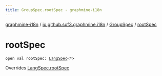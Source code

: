 ```yaml
---
title: GroupSpec.rootSpec - graphmine-i18n
---
```


[graphmine-i18n](../../index.html) / [io.github.sof3.graphmine.i18n](../index.html) / [GroupSpec](index.html) / [rootSpec](./root-spec.html)

# rootSpec

`open val rootSpec: `[`LangSpec`](../-lang-spec/index.html)`<*>`

Overrides [LangSpec.rootSpec](../-lang-spec/root-spec.html)

